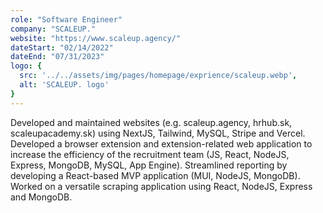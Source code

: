 ```yaml
---
role: "Software Engineer"
company: "SCALEUP."
website: "https://www.scaleup.agency/"
dateStart: "02/14/2022"
dateEnd: "07/31/2023"
logo: {
  src: '../../assets/img/pages/homepage/exprience/scaleup.webp',
  alt: 'SCALEUP. logo'
}
---
```


Developed and maintained websites (e.g. scaleup.agency, hrhub.sk, scaleupacademy.sk) using NextJS, Tailwind, MySQL, Stripe and Vercel. Developed a browser extension and extension-related web application to increase the efficiency of the recruitment team (JS, React, NodeJS, Express, MongoDB, MySQL, App Engine). Streamlined reporting by developing a React-based MVP application (MUI, NodeJS, MongoDB). Worked on a versatile scraping application using React, NodeJS, Express and MongoDB.